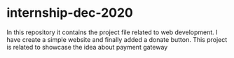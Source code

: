 # internship-dec-2020
In this repository it contains the project file related to web development. I have create a simple website and finally added a donate button. This project is related to showcase the idea about payment gateway
